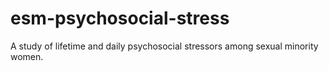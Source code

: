 # esm-psychosocial-stress
A study of lifetime and daily psychosocial stressors among sexual minority women.
